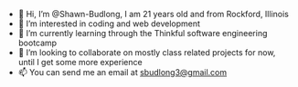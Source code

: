 - 👋 Hi, I’m @Shawn-Budlong, I am 21 years old and from Rockford, Illinois
- 👀 I’m interested in coding and web development
- 🌱 I’m currently learning through the Thinkful software engineering bootcamp
- 💞️ I’m looking to collaborate on mostly class related projects for now, until I get some more experience
- 📫 You can send me an email at sbudlong3@gmail.com
